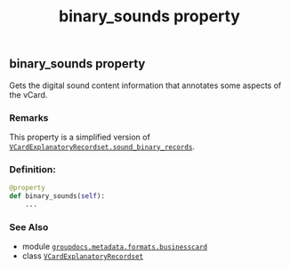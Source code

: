 ﻿---
title: binary_sounds property
second_title: GroupDocs.Metadata for Python via .NET API References
description: 
type: docs
url: /python-net/groupdocs.metadata.formats.businesscard/vcardexplanatoryrecordset/binary_sounds/
is_root: false
weight: 100
---

## binary_sounds property


Gets the digital sound content information that annotates some aspects of the vCard.

### Remarks 


This property is a simplified version of [`VCardExplanatoryRecordset.sound_binary_records`](/metadata/python-net/groupdocs.metadata.formats.businesscard/vcardexplanatoryrecordset#sound_binary_records).
### Definition:
```python
@property
def binary_sounds(self):
    ...
```

### See Also
* module [`groupdocs.metadata.formats.businesscard`](../../)
* class [`VCardExplanatoryRecordset`](/metadata/python-net/groupdocs.metadata.formats.businesscard/vcardexplanatoryrecordset)

